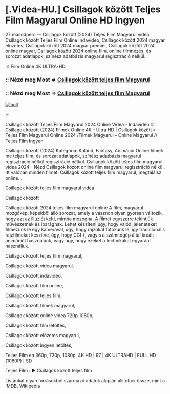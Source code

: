 # [.Videa-HU.] Csillagok között Teljes Film Magyarul Online HD Ingyen





27 másodperc — Csillagok között (2024) Teljes Film Magyarul videa, Csillagok között Teljes Film Online Indavideo, Csillagok között 2024 magyar elozetes, Csillagok között 2024 magyar premier, Csillagok között 2024 online magyar, Csillagok között 2024 online film, online filmnézés, és sorozat adatlapok, színész adatbázis magyarul regisztráció nélkül.

☑ Film Online 4K ULTRA-HD

### :: Nézd meg Most => [Csillagok között teljes film Magyarul](https://t.co/hzjHFNYXSq)

### :: Nézd meg Most => [Csillagok között teljes film Magyarul](https://t.co/hzjHFNYXSq)

[![null](https://static.wixstatic.com/media/855a25_043b5abeb4ae4d35ac003198e7fe56ed~mv2.gif)](https://t.co/hzjHFNYXSq)

:-

Csillagok között Teljes Film Magyarul 2024 Online Videa - Indavideo ☑ Csillagok között (2024) Filmek Online 4K - Ultra HD | Csillagok között « Teljes Film Magyarul Online 2024 /Filmek Magyarul – Online Magyarul // Teljes Film Ingyen

Csillagok között (2024) Kategória: Kaland, Fantasy, Animáció Online filmek me teljes film, és sorozat adatlapok, színész adatbázis magyarul regisztráció nélkül.regisztráció nélkül. Csillagok között teljes film magyarul videa 2024 - Nézd Csillagok között online film magyarul regisztráció nélkül. Itt valóban minden filmet, Csillagok között teljes film magyarul, megtalálsz online. .

Csillagok között teljes film magyarul videa

Csillagok között

Csillagok között 2024 teljes film magyarul online A film, magyarul mozgókép, képekből álló sorozat, amely a vásznon olyan gyorsan változik, hogy azt az illúziót kelti, mintha mozogna. A filmet egyszerre tekintjük művészetnek és iparágnak. Lehet készíteni úgy, hogy valódi jeleneteket filmezünk le egy kamerával, úgy, hogy rajzokat fotózunk le, így tradicionális rajzfilmeket készítve, úgy, hogy CGI-t, vagyis a számítógép által kreált animációt használunk, vagy úgy, hogy ezeket a technikákat egyaránt használjuk.

Csillagok között teljes film magyarul,

Csillagok között videa magyarul,

Csillagok között indavideo,

Csillagok között film online,

Csillagok között teljes film,

Csillagok között filmek magyarul,

Csillagok között online videa 720p 1080p,

Csillagok között film letöltés,

Csillagok között előzetes magyarul,

Csillagok között ingyen letöltés,

Teljes Film en 360p, 720p, 1080p, 4K HD | 97 | 4K ULTRAHD | FULL HD (1080P) | SD

Teljes Film : ► Csillagok között teljes film

Listánkat olyan forrásokból származó adatok alapján állítottuk össze, mint a IMDB, Wikipedia
